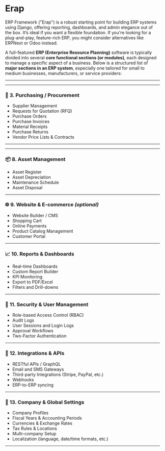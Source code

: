 # Erap
ERP Framework ("Erap") is a robust starting point for building ERP systems using Django, offering reporting, dashboards, and admin elegance out of the box. It’s ideal if you want a flexible foundation. If you're looking for a plug-and-play, feature-rich ERP, you might consider alternatives like ERPNext or Odoo instead.

A full-featured **ERP (Enterprise Resource Planning)** software is typically divided into several **core functional sections (or modules)**, each designed to manage a specific aspect of a business. Below is a structured list of **major sections in an ERP system**, especially one tailored for small to medium businesses, manufacturers, or service providers:

---

<!-- ### 📦 **1. Accounting & Finance**

* General Ledger
* Accounts Payable (AP)
* Accounts Receivable (AR)
* Journal Entries
* Bank Reconciliation
* Payment Processing
* Financial Reports (P\&L, Balance Sheet, Cash Flow)
* Multi-currency Support
* Budgeting and Forecasting
* Tax Management

---

### 🧾 **2. Sales & CRM**

* Customer Management (CRM)
* Quotation / Sales Orders
* Sales Invoices
* Delivery Notes
* Payment Collection
* Sales Targets and Forecasts
* Sales Partner Commission
* Follow-ups & Communication Logs -->

---

### 🛒 **3. Purchasing / Procurement**

* Supplier Management
* Requests for Quotation (RFQ)
* Purchase Orders
* Purchase Invoices
* Material Receipts
* Purchase Returns
* Vendor Price Lists & Contracts

---

<!-- ### 🏭 **4. Inventory / Stock**

* Item Master
* Stock Ledger
* Goods Receipt Note (GRN)
* Batch and Serial Number Tracking
* Stock Transfers
* Reorder Levels
* Warehouse Management
* Stock Valuation

--- -->

<!-- ### 🏗️ **5. Manufacturing / Production**

* Bill of Materials (BOM)
* Work Orders
* Production Planning
* Job Cards / Operations
* Production Costing
* Shop Floor Management
* Material Requirements Planning (MRP)

--- -->

<!-- ### 👨‍💼 **6. Human Resources (HR) & Payroll**

* Employee Records
* Attendance and Leave Management
* Payroll Processing
* Salary Structures and Slips
* Recruitment & Onboarding
* Appraisals and Performance Reviews
* Expense Claims

--- -->

<!-- ### 🧰 **7. Projects**

* Project Planning & Milestones
* Task Management
* Time Tracking
* Project Billing
* Costing & Budgeting -->

---

### 📦 **8. Asset Management**

* Asset Register
* Asset Depreciation
* Maintenance Schedule
* Asset Disposal

---

### 🌐 **9. Website & E-commerce** *(optional)*

* Website Builder / CMS
* Shopping Cart
* Online Payments
* Product Catalog Management
* Customer Portal

---

### 📈 **10. Reports & Dashboards**

* Real-time Dashboards
* Custom Report Builder
* KPI Monitoring
* Export to PDF/Excel
* Filters and Drill-downs

---

### 🔐 **11. Security & User Management**

* Role-based Access Control (RBAC)
* Audit Logs
* User Sessions and Login Logs
* Approval Workflows
* Two-Factor Authentication

---

### 🧩 **12. Integrations & APIs**

* RESTful APIs / GraphQL
* Email and SMS Gateways
* Third-party Integrations (Stripe, PayPal, etc.)
* Webhooks
* ERP-to-ERP syncing

---

### 🏢 **13. Company & Global Settings**

* Company Profiles
* Fiscal Years & Accounting Periods
* Currencies & Exchange Rates
* Tax Rules & Locations
* Multi-company Setup
* Localization (language, date/time formats, etc.)

---
